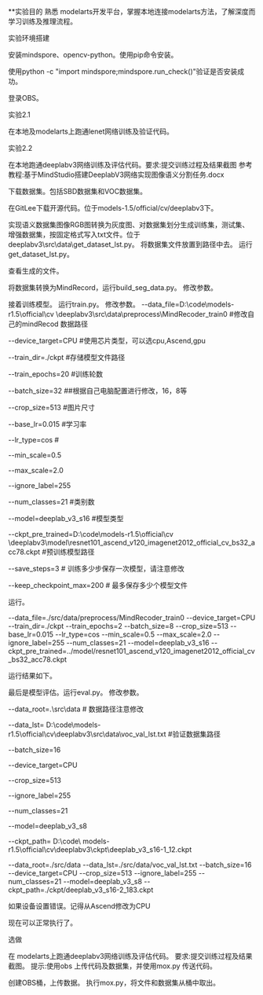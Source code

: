 **实验目的
熟悉 modelarts开发平台，掌握本地连接modelarts方法，了解深度而学习训练及推理流程。

实验环境搭建

安装mindspore、opencv-python。使用pip命令安装。

使用python -c "import mindspore;mindspore.run_check()"验证是否安装成功。

登录OBS。


实验2.1

在本地及modelarts上跑通lenet网络训练及验证代码。

实验2.2

在本地跑通deeplabv3网络训练及评估代码。要求:提交训练过程及结果截图
参考教程:基于MindStudio搭建DeeplabV3网络实现图像语义分割任务.docx

下载数据集。包括SBD数据集和VOC数据集。

在GitLee下载开源代码。位于models-1.5/official/cv/deeplabv3下。


实现语义数据集图像RGB图转换为灰度图、对数据集划分生成训练集，测试集、增强数据集，按固定格式写入txt文件。位于deeplabv3\src\data\get_dataset_lst.py。
将数据集文件放置到路径中去。
运行get_dataset_lst.py。

查看生成的文件。

将数据集转换为MindRecord，运行build_seg_data.py。
修改参数。

接着训练模型。
运行train.py。
修改参数。
--data_file=D:\code\models-r1.5\official\cv \deeplabv3\src\data\preprocess\MindRecoder_train0 #修改自己的mindRecod 数据路径 

--device_target=CPU #使用芯片类型，可以选cpu,Ascend,gpu

--train_dir=./ckpt #存储模型文件路径

--train_epochs=20 #训练轮数

--batch_size=32 ##根据自己电脑配置进行修改，16，8等

--crop_size=513 #图片尺寸

--base_lr=0.015 #学习率

--lr_type=cos #

--min_scale=0.5

--max_scale=2.0

--ignore_label=255

--num_classes=21 #类别数

--model=deeplab_v3_s16 #模型类型

--ckpt_pre_trained=D:\code\models-r1.5\official\cv \deeplabv3\model\resnet101_ascend_v120_imagenet2012_official_cv_bs32_acc78.ckpt #预训练模型路径

--save_steps=3 # 训练多少步保存一次模型，请注意修改

--keep_checkpoint_max=200 # 最多保存多少个模型文件

运行。

--data_file=./src/data/preprocess/MindRecoder_train0 --device_target=CPU --train_dir=./ckpt --train_epochs=2 --batch_size=8 --crop_size=513 --base_lr=0.015 --lr_type=cos --min_scale=0.5 --max_scale=2.0 --ignore_label=255 --num_classes=21 --model=deeplab_v3_s16 --ckpt_pre_trained=../model/resnet101_ascend_v120_imagenet2012_official_cv_bs32_acc78.ckpt

运行结果如下。


最后是模型评估。运行eval.py。
修改参数。

--data_root=.\src\data # 数据路径注意修改

--data_lst= D:\code\models-r1.5\official\cv\deeplabv3\src\data\voc_val_lst.txt #验证数据集路径

--batch_size=16 

--device_target=CPU

--crop_size=513

--ignore_label=255

--num_classes=21

--model=deeplab_v3_s8

--ckpt_path= D:\code\ models-r1.5\official\cv\deeplabv3\ckpt\deeplab_v3_s16-1_12.ckpt

--data_root=./src/data --data_lst=./src/data/voc_val_lst.txt --batch_size=16 --device_target=CPU --crop_size=513 --ignore_label=255 --num_classes=21 --model=deeplab_v3_s8 --ckpt_path=./ckpt/deeplab_v3_s16-2_183.ckpt


如果设备设置错误。记得从Ascend修改为CPU

现在可以正常执行了。

选做

在 modelarts上跑通deeplabv3网络训练及评估代码。
要求:提交训练过程及结果截图。
提示:使用obs 上传代码及数据集，并使用mox.py 传送代码。

创建OBS桶，上传数据。
执行mox.py，将文件和数据集从桶中取出。

